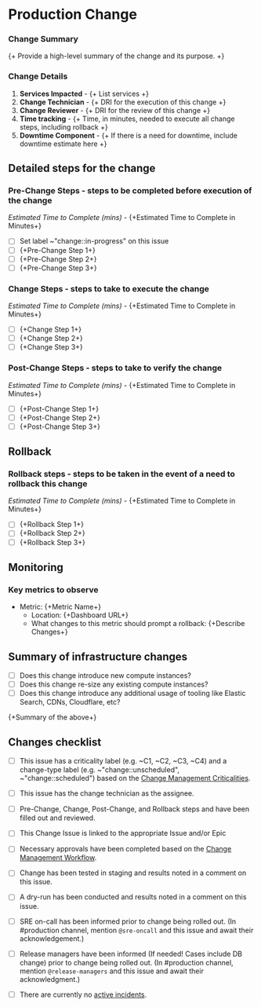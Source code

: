 <!--
Please review https://about.gitlab.com/handbook/engineering/infrastructure/change-management/ for the most recent information on our change plans and execution policies.
-->

# Production Change

### Change Summary

{+ Provide a high-level summary of the change and its purpose. +}

### Change Details

1. **Services Impacted**  - <!-- woodhouse: '{{ .ServiceLabels }}' -->{+ List services +}
1. **Change Technician**  - <!-- woodhouse: '`@{{ .Username }}`' -->{+ DRI for the execution of this change +}
1. **Change Reviewer**    - <!-- woodhouse: '@{{ .Reviewer }}' -->{+ DRI for the review of this change +}
1. **Time tracking**      - <!-- woodhouse: '{{ .Duration}}' -->{+ Time, in minutes, needed to execute all change steps, including rollback +}
1. **Downtime Component** - <!-- woodhouse: '{{ .Downtime }}' -->{+ If there is a need for downtime, include downtime estimate here +}

## Detailed steps for the change

### Pre-Change Steps - steps to be completed before execution of the change

*Estimated Time to Complete (mins)* - {+Estimated Time to Complete in Minutes+}

- [ ] Set label ~"change::in-progress" on this issue
- [ ] {+Pre-Change Step 1+}
- [ ] {+Pre-Change Step 2+}
- [ ] {+Pre-Change Step 3+}

### Change Steps - steps to take to execute the change

*Estimated Time to Complete (mins)* - {+Estimated Time to Complete in Minutes+}

- [ ] {+Change Step 1+}
- [ ] {+Change Step 2+}
- [ ] {+Change Step 3+}

### Post-Change Steps - steps to take to verify the change

*Estimated Time to Complete (mins)* - {+Estimated Time to Complete in Minutes+}

- [ ] {+Post-Change Step 1+}
- [ ] {+Post-Change Step 2+}
- [ ] {+Post-Change Step 3+}

## Rollback

### Rollback steps - steps to be taken in the event of a need to rollback this change

*Estimated Time to Complete (mins)* - {+Estimated Time to Complete in Minutes+}

- [ ] {+Rollback Step 1+}
- [ ] {+Rollback Step 2+}
- [ ] {+Rollback Step 3+}

## Monitoring

### Key metrics to observe

<!--
  * Describe which dashboards and which specific metrics we should be monitoring related to this change using the format below.
-->

- Metric: {+Metric Name+}
  - Location: {+Dashboard URL+}
  - What changes to this metric should prompt a rollback: {+Describe Changes+}

## Summary of infrastructure changes

- [ ] Does this change introduce new compute instances?
- [ ] Does this change re-size any existing compute instances?
- [ ] Does this change introduce any additional usage of tooling like Elastic Search, CDNs, Cloudflare, etc?

<!--
  * If you answer yes to any of the items in this checklist, summarize below.
-->
{+Summary of the above+}

## Changes checklist

<!--
To find out who is on-call, in #production channel run: /chatops run oncall production.
-->

- [ ] This issue has a criticality label (e.g. ~C1, ~C2, ~C3, ~C4) and a change-type label (e.g. ~"change::unscheduled", ~"change::scheduled") based on the [Change Management Criticalities](https://about.gitlab.com/handbook/engineering/infrastructure/change-management/#change-criticalities).
- [ ] This issue has the change technician as the assignee.
- [ ] Pre-Change, Change, Post-Change, and Rollback steps and have been filled out and reviewed.
- [ ] This Change Issue is linked to the appropriate Issue and/or Epic
- [ ] Necessary approvals have been completed based on the [Change Management Workflow](https://about.gitlab.com/handbook/engineering/infrastructure/change-management/#change-request-workflows).
- [ ] Change has been tested in staging and results noted in a comment on this issue.
- [ ] A dry-run has been conducted and results noted in a comment on this issue.
- [ ] SRE on-call has been informed prior to change being rolled out. (In #production channel, mention `@sre-oncall` and this issue and await their acknowledgement.)
- [ ] Release managers have been informed (If needed! Cases include DB change) prior to change being rolled out. (In #production channel, mention `@release-managers` and this issue and await their acknowledgment.)
- [ ] There are currently no [active incidents](https://gitlab.com/gitlab-com/gl-infra/production/-/issues?scope=all&utf8=%E2%9C%93&state=opened&label_name[]=Incident%3A%3AActive).




